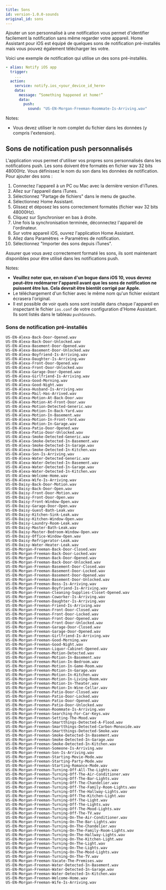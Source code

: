 ```yaml
---
title: Sons
id: version-1.0.0-sounds
original_id: sons
---
```


Ajouter un son personnalisé à une notification vous permet d'identifier facilement la notification sans même regarder votre appareil. Home Assistant pour iOS est équipé de quelques sons de notification pré-installés mais vous pouvez également télécharger les votre.

Voici une exemple de notification qui utilise un des sons pré-installés.

```yaml
- alias: Notify iOS app
  trigger:
    ...
  action:
    service: notify.ios_<your_device_id_here>
    data:
      message: “Something happened at home!”
      data:
        push:
          sound: "US-EN-Morgan-Freeman-Roommate-Is-Arriving.wav"
```

Notes:

* Vous devez utiliser le nom complet du fichier dans les données (y compris l'extension).

## Sons de notification push personnalisés

L'application vous permet d'utiliser vos propres sons personnalisés dans les notifications push. Les sons doivent être formatés en fichier wav 32 bits 48000Hz. Vous définissez le nom du son dans les données de notification. Pour ajouter des sons :

1. Connectez l'appareil à un PC ou Mac avec la dernière version d'iTunes.
2. Allez sur l'appareil dans iTunes.
3. Sélectionnez "Partage de fichiers" dans le menu de gauche.
4. Sélectionnez Home Assistant.
5. Glissez et déposez les sons correctement formatés (fichier wav 32 bits 48000Hz).
6. Cliquez sur Synchroniser en bas à droite.
7. Une fois la synchronisation terminée, déconnectez l'appareil de l'ordinateur.
8. Sur votre appareil iOS, ouvrez l'application Home Assistant.
9. Allez dans Paramètres -> Paramètres de notification.
10. Sélectionnez "Importer des sons depuis iTunes".

Assurer que vous avez correctement formaté les sons, ils sont maintenant disponibles pour être utilisé dans les notifications push.

Notes:

* **Veuillez noter que, en raison d'un bogue dans iOS 10, vous devrez peut-être redémarrer l'appareil avant que les sons de notification ne puissent être lus. Cela devrait être bientôt corrigé par Apple.**
* Le téléchargement d'un fichier avec le même nom qu'un fichier existant écrasera l'original.
* Il est possible de voir quels sons sont installé dans chaque l'appareil en inspectant le fichier `ios.conf` de votre configuration d'Home Assistant. Ils sont listés dans le tableau `pushSounds`.

### Sons de notification pré-installés

    US-EN-Alexa-Back-Door-Opened.wav
    US-EN-Alexa-Back-Door-Unlocked.wav
    US-EN-Alexa-Basement-Door-Opened.wav
    US-EN-Alexa-Basement-Door-Unlocked.wav
    US-EN-Alexa-Boyfriend-Is-Arriving.wav
    US-EN-Alexa-Daughter-Is-Arriving.wav
    US-EN-Alexa-Front-Door-Opened.wav
    US-EN-Alexa-Front-Door-Unlocked.wav
    US-EN-Alexa-Garage-Door-Opened.wav
    US-EN-Alexa-Girlfriend-Is-Arriving.wav
    US-EN-Alexa-Good-Morning.wav
    US-EN-Alexa-Good-Night.wav
    US-EN-Alexa-Husband-Is-Arriving.wav
    US-EN-Alexa-Mail-Has-Arrived.wav
    US-EN-Alexa-Motion-At-Back-Door.wav
    US-EN-Alexa-Motion-At-Front-Door.wav
    US-EN-Alexa-Motion-Detected-Generic.wav
    US-EN-Alexa-Motion-In-Back-Yard.wav
    US-EN-Alexa-Motion-In-Basement.wav
    US-EN-Alexa-Motion-In-Front-Yard.wav
    US-EN-Alexa-Motion-In-Garage.wav
    US-EN-Alexa-Patio-Door-Opened.wav
    US-EN-Alexa-Patio-Door-Unlocked.wav
    US-EN-Alexa-Smoke-Detected-Generic.wav
    US-EN-Alexa-Smoke-Detected-In-Basement.wav
    US-EN-Alexa-Smoke-Detected-In-Garage.wav
    US-EN-Alexa-Smoke-Detected-In-Kitchen.wav
    US-EN-Alexa-Son-Is-Arriving.wav
    US-EN-Alexa-Water-Detected-Generic.wav
    US-EN-Alexa-Water-Detected-In-Basement.wav
    US-EN-Alexa-Water-Detected-In-Garage.wav
    US-EN-Alexa-Water-Detected-In-Kitchen.wav
    US-EN-Alexa-Welcome-Home.wav
    US-EN-Alexa-Wife-Is-Arriving.wav
    US-EN-Daisy-Back-Door-Motion.wav
    US-EN-Daisy-Back-Door-Open.wav
    US-EN-Daisy-Front-Door-Motion.wav
    US-EN-Daisy-Front-Door-Open.wav
    US-EN-Daisy-Front-Window-Open.wav
    US-EN-Daisy-Garage-Door-Open.wav
    US-EN-Daisy-Guest-Bath-Leak.wav
    US-EN-Daisy-Kitchen-Sink-Leak.wav
    US-EN-Daisy-Kitchen-Window-Open.wav
    US-EN-Daisy-Laundry-Room-Leak.wav
    US-EN-Daisy-Master-Bath-Leak.wav
    US-EN-Daisy-Master-Bedroom-Window-Open.wav
    US-EN-Daisy-Office-Window-Open.wav
    US-EN-Daisy-Refrigerator-Leak.wav
    US-EN-Daisy-Water-Heater-Leak.wav
    US-EN-Morgan-Freeman-Back-Door-Closed.wav
    US-EN-Morgan-Freeman-Back-Door-Locked.wav
    US-EN-Morgan-Freeman-Back-Door-Opened.wav
    US-EN-Morgan-Freeman-Back-Door-Unlocked.wav
    US-EN-Morgan-Freeman-Basement-Door-Closed.wav
    US-EN-Morgan-Freeman-Basement-Door-Locked.wav
    US-EN-Morgan-Freeman-Basement-Door-Opened.wav
    US-EN-Morgan-Freeman-Basement-Door-Unlocked.wav
    US-EN-Morgan-Freeman-Boss-Is-Arriving.wav
    US-EN-Morgan-Freeman-Boyfriend-Is-Arriving.wav
    US-EN-Morgan-Freeman-Cleaning-Supplies-Closet-Opened.wav
    US-EN-Morgan-Freeman-Coworker-Is-Arriving.wav
    US-EN-Morgan-Freeman-Daughter-Is-Arriving.wav
    US-EN-Morgan-Freeman-Friend-Is-Arriving.wav
    US-EN-Morgan-Freeman-Front-Door-Closed.wav
    US-EN-Morgan-Freeman-Front-Door-Locked.wav
    US-EN-Morgan-Freeman-Front-Door-Opened.wav
    US-EN-Morgan-Freeman-Front-Door-Unlocked.wav
    US-EN-Morgan-Freeman-Garage-Door-Closed.wav
    US-EN-Morgan-Freeman-Garage-Door-Opened.wav
    US-EN-Morgan-Freeman-Girlfriend-Is-Arriving.wav
    US-EN-Morgan-Freeman-Good-Morning.wav
    US-EN-Morgan-Freeman-Good-Night.wav
    US-EN-Morgan-Freeman-Liquor-Cabinet-Opened.wav
    US-EN-Morgan-Freeman-Motion-Detected.wav
    US-EN-Morgan-Freeman-Motion-In-Basement.wav
    US-EN-Morgan-Freeman-Motion-In-Bedroom.wav
    US-EN-Morgan-Freeman-Motion-In-Game-Room.wav
    US-EN-Morgan-Freeman-Motion-In-Garage.wav
    US-EN-Morgan-Freeman-Motion-In-Kitchen.wav
    US-EN-Morgan-Freeman-Motion-In-Living-Room.wav
    US-EN-Morgan-Freeman-Motion-In-Theater.wav
    US-EN-Morgan-Freeman-Motion-In-Wine-Cellar.wav
    US-EN-Morgan-Freeman-Patio-Door-Closed.wav
    US-EN-Morgan-Freeman-Patio-Door-Locked.wav
    US-EN-Morgan-Freeman-Patio-Door-Opened.wav
    US-EN-Morgan-Freeman-Patio-Door-Unlocked.wav
    US-EN-Morgan-Freeman-Roommate-Is-Arriving.wav
    US-EN-Morgan-Freeman-Searching-For-Car-Keys.wav
    US-EN-Morgan-Freeman-Setting-The-Mood.wav
    US-EN-Morgan-Freeman-Smartthings-Detected-A-Flood.wav
    US-EN-Morgan-Freeman-Smartthings-Detected-Carbon-Monoxide.wav
    US-EN-Morgan-Freeman-Smartthings-Detected-Smoke.wav
    US-EN-Morgan-Freeman-Smoke-Detected-In-Basement.wav
    US-EN-Morgan-Freeman-Smoke-Detected-In-Garage.wav
    US-EN-Morgan-Freeman-Smoke-Detected-In-Kitchen.wav
    US-EN-Morgan-Freeman-Someone-Is-Arriving.wav
    US-EN-Morgan-Freeman-Son-Is-Arriving.wav
    US-EN-Morgan-Freeman-Starting-Movie-Mode.wav
    US-EN-Morgan-Freeman-Starting-Party-Mode.wav
    US-EN-Morgan-Freeman-Starting-Romance-Mode.wav
    US-EN-Morgan-Freeman-Turning-Off-All-The-Lights.wav
    US-EN-Morgan-Freeman-Turning-Off-The-Air-Conditioner.wav
    US-EN-Morgan-Freeman-Turning-Off-The-Bar-Lights.wav
    US-EN-Morgan-Freeman-Turning-Off-The-Chandelier.wav
    US-EN-Morgan-Freeman-Turning-Off-The-Family-Room-Lights.wav
    US-EN-Morgan-Freeman-Turning-Off-The-Hallway-Lights.wav
    US-EN-Morgan-Freeman-Turning-Off-The-Kitchen-Light.wav
    US-EN-Morgan-Freeman-Turning-Off-The-Light.wav
    US-EN-Morgan-Freeman-Turning-Off-The-Lights.wav
    US-EN-Morgan-Freeman-Turning-Off-The-Mood-Lights.wav
    US-EN-Morgan-Freeman-Turning-Off-The-TV.wav
    US-EN-Morgan-Freeman-Turning-On-The-Air-Conditioner.wav
    US-EN-Morgan-Freeman-Turning-On-The-Bar-Lights.wav
    US-EN-Morgan-Freeman-Turning-On-The-Chandelier.wav
    US-EN-Morgan-Freeman-Turning-On-The-Family-Room-Lights.wav
    US-EN-Morgan-Freeman-Turning-On-The-Hallway-Lights.wav
    US-EN-Morgan-Freeman-Turning-On-The-Kitchen-Light.wav
    US-EN-Morgan-Freeman-Turning-On-The-Light.wav
    US-EN-Morgan-Freeman-Turning-On-The-Lights.wav
    US-EN-Morgan-Freeman-Turning-On-The-Mood-Lights.wav
    US-EN-Morgan-Freeman-Turning-On-The-TV.wav
    US-EN-Morgan-Freeman-Vacate-The-Premises.wav
    US-EN-Morgan-Freeman-Water-Detected-In-Basement.wav
    US-EN-Morgan-Freeman-Water-Detected-In-Garage.wav
    US-EN-Morgan-Freeman-Water-Detected-In-Kitchen.wav
    US-EN-Morgan-Freeman-Welcome-Home.wav
    US-EN-Morgan-Freeman-Wife-Is-Arriving.wav
